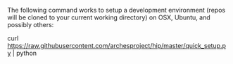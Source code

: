 The following command works to setup a development environment (repos will be cloned to your current working directory) on OSX, Ubuntu, and possibly others:

curl https://raw.githubusercontent.com/archesproject/hip/master/quick_setup.py | python
